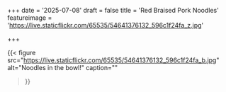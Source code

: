 +++
date = '2025-07-08'
draft = false
title = 'Red Braised Pork Noodles'
featureimage = 'https://live.staticflickr.com/65535/54641376132_596c1f24fa_z.jpg'

+++

{{< figure
  src="https://live.staticflickr.com/65535/54641376132_596c1f24fa_b.jpg"
  alt="Noodles in the bowl!"
  caption=""
>}}
